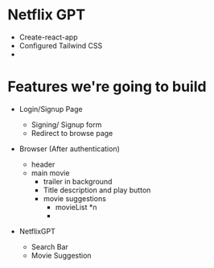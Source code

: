 # Netflix GPT

- Create-react-app
- Configured Tailwind CSS
- 


# Features we're going to build
- Login/Signup Page
    - Signing/ Signup form
    - Redirect to browse page


- Browser (After authentication)
    - header
    - main movie
        - trailer in background
        - Title description and play button
        - movie suggestions
            - movieList *n
            -

- NetflixGPT
    - Search Bar
    - Movie Suggestion